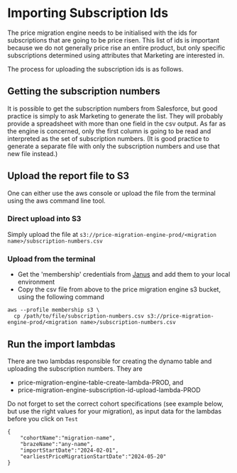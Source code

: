 # Importing Subscription Ids

The price migration engine needs to be initialised with the ids for subscriptions that are going to be price risen. This list of ids is important because we do not generally price rise an entire product, but only specific subscriptions determined using attributes that Marketing are interested in.

The process for uploading the subscription ids is as follows.

## Getting the subscription numbers

It is possible to get the subscription numbers from Salesforce, but good practice is simply to ask Marketing to generate the list. They will probably provide a spreadsheet with more than one field in the csv output. As far as the engine is concerned, only the first column is going to be read and interpreted as the set of subscription numbers. (It is good practice to generate a separate file with only the subscription numbers and use that new file instead.)

## Upload the report file to S3

One can either use the aws console or upload the file from the terminal using the aws command line tool. 

### Direct upload into S3

Simply upload the file at `s3://price-migration-engine-prod/<migration name>/subscription-numbers.csv`

### Upload from the terminal

- Get the 'membership' credentials from [Janus](https://janus.gutools.co.uk/) and add them to your local environment
- Copy the csv file from above to the price migration engine s3 bucket, using the following command

```
aws --profile membership s3 \
  cp /path/to/file/subscription-numbers.csv s3://price-migration-engine-prod/<migration name>/subscription-numbers.csv
```

## Run the import lambdas

There are two lambdas responsible for creating the dynamo table and uploading the subscription numbers. They are 
  - price-migration-engine-table-create-lambda-PROD, and
  - price-migration-engine-subscription-id-upload-lambda-PROD

Do not forget to set the correct cohort specifications (see example below, but use the right values for your migration), as input data for the lambdas before you click on `Test`

```
{
    "cohortName":"migration-name",
    "brazeName":"any-name",
    "importStartDate":"2024-02-01",
    "earliestPriceMigrationStartDate":"2024-05-20" 
}
```

